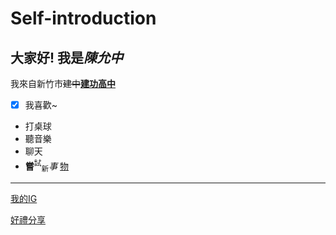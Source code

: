 # Self-introduction

## 大家好! 我是***陳允中***  
我來自新竹市~~建中~~<ins>**建功高中**</ins>  
  
- [x] 我喜歡~
* 打桌球
* 聽音樂
* 聊天
* **嘗**<sup>試</sup><sub>新</sub>*事* <ins>物</ins>
 ---  
 [我的IG](https://www.instagram.com/dango_9603?igsh=MXh5OGk1OTU5aDZsdQ%3D%3D&utm_source=qr)   
 
 [好禮分享](https://www.youtube.com/watch?v=dQw4w9WgXcQ&list=RDdQw4w9WgXcQ&start_radio=1)

 
    
  
  
  
